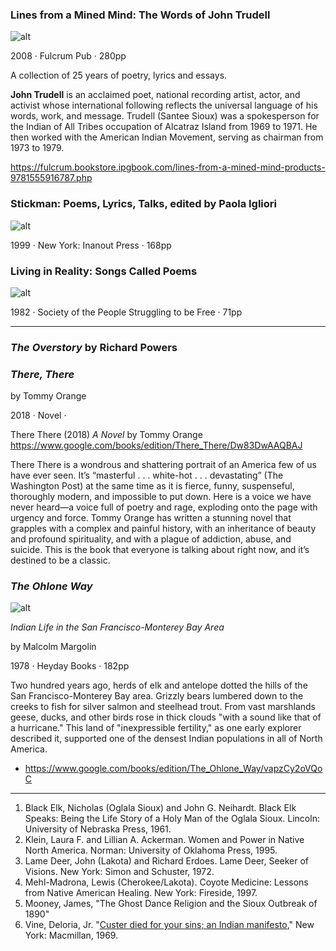 ### Lines from a Mined Mind: The Words of John Trudell

![alt](https://images.bookstore.ipgbook.com/images/book_image/large/9781555916787.jpg)

2008 · Fulcrum Pub · 280pp

A collection of 25 years of poetry, lyrics and essays.

**John Trudell** is an acclaimed poet, national recording artist,
actor, and activist whose international following reflects the
universal language of his words, work, and message. Trudell (Santee
Sioux) was a spokesperson for the Indian of All Tribes occupation of
Alcatraz Island from 1969 to 1971. He then worked with the American
Indian Movement, serving as chairman from 1973 to 1979.

https://fulcrum.bookstore.ipgbook.com/lines-from-a-mined-mind-products-9781555916787.php

### Stickman: Poems, Lyrics, Talks, edited by Paola Igliori

![alt](https://images-na.ssl-images-amazon.com/images/I/31AQujF2E7L._SX337_BO1,204,203,200_.jpg)

1999 · New York: Inanout Press · 168pp


### Living in Reality: Songs Called Poems

![alt](https://images-na.ssl-images-amazon.com/images/I/51nnmHD7l7L._SX330_BO1,204,203,200_.jpg)

1982 · Society of the People Struggling to be Free · 71pp

---

### _The Overstory_ by Richard Powers



### _There, There_

by Tommy Orange

2018 · Novel · 

There There (2018) _A Novel_ by Tommy Orange
https://www.google.com/books/edition/There_There/Dw83DwAAQBAJ

There There is a wondrous and shattering portrait of an America few
of us have ever seen. It’s “masterful . . . white-hot
. . . devastating” (The Washington Post) at the same time as it is
fierce, funny, suspenseful, thoroughly modern, and impossible to put
down. Here is a voice we have never heard—a voice full of poetry and
rage, exploding onto the page with urgency and force. Tommy Orange
has written a stunning novel that grapples with a complex and
painful history, with an inheritance of beauty and profound
spirituality, and with a plague of addiction, abuse, and
suicide. This is the book that everyone is talking about right now,
and it’s destined to be a classic.


### _The Ohlone Way_

![alt](https://encrypted-tbn1.gstatic.com/images?q=tbn:ANd9GcTJfWkfvQPOOfvuVXCYpsl3jLsdpNLG4gK7YBe5-o-bmWTLF0qS)

_Indian Life in the San Francisco-Monterey Bay Area_

by Malcolm Margolin

1978 · Heyday Books · 182pp

Two hundred years ago, herds of elk and antelope dotted the hills of
the San Francisco-Monterey Bay area. Grizzly bears lumbered down to
the creeks to fish for silver salmon and steelhead trout. From vast
marshlands geese, ducks, and other birds rose in thick clouds "with
a sound like that of a hurricane." This land of "inexpressible
fertility," as one early explorer described it, supported one of the
densest Indian populations in all of North America.

* https://www.google.com/books/edition/The_Ohlone_Way/vapzCy2oVQoC


----

1. Black Elk, Nicholas (Oglala Sioux) and John G. Neihardt. Black Elk
   Speaks: Being the Life Story of a Holy Man of the Oglala
   Sioux. Lincoln: University of Nebraska Press, 1961.
1. Klein, Laura F. and Lillian A. Ackerman. Women and Power in Native
   North America. Norman: University of Oklahoma Press, 1995.
1. Lame Deer, John (Lakota) and Richard Erdoes. Lame Deer, Seeker of
   Visions. New York: Simon and Schuster, 1972.
1. Mehl-Madrona, Lewis (Cherokee/Lakota). Coyote Medicine: Lessons
   from Native American Healing. New York: Fireside, 1997.
1. Mooney, James, "The Ghost Dance Religion and the Sioux Outbreak of
   1890"
1. Vine, Deloria, Jr. "[Custer died for your sins; an Indian
   manifesto](https://archive.org/details/custerdiedfory00delo)," New
   York: Macmillan, 1969.

